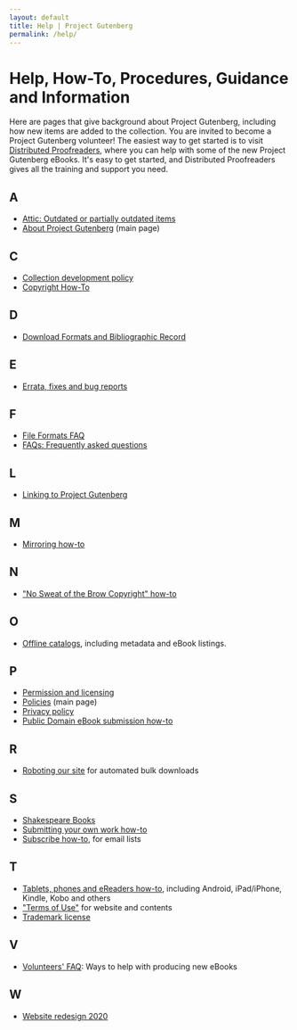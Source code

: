 ```yaml
---
layout: default
title: Help | Project Gutenberg
permalink: /help/
---
```


Help, How-To, Procedures, Guidance and Information
==================================================

Here are pages that give background about Project Gutenberg, including how new items are added to the collection. You are invited to become a Project Gutenberg volunteer! The easiest way to get started is to visit [Distributed Proofreaders](https://www.pgdp.net), where you can help with some of the new Project Gutenberg eBooks. It's easy to get started, and Distributed Proofreaders gives all the training and support you need.

 <div class="bookshelves ">
      <h2>A</h2><ul>
       <li><a href="/attic/">Attic: Outdated or partially outdated items</a></li>
       <li><a href="/about">About Project Gutenberg</a> (main page)</li>
      </ul><h2>C</h2><ul>
       <li><a href="/policy/collection_development.html">Collection development policy</a></li>
       <li><a href="/help/copyright.html">Copyright How-To</a></li>
      </ul><h2>D</h2><ul>
       <li><a href="/help/bibliographic_record.html">Download Formats and Bibliographic Record</a></li>
      </ul><h2>E</h2><ul>
       <li><a href="/help/errata.html">Errata, fixes and bug reports</a></li>
      </ul><h2>F</h2><ul>
       <li><a href="/help/file_formats.html">File Formats FAQ</a></li>
       <li><a href="/help/faq.html">FAQs: Frequently asked questions</a></li>
      </ul><h2>L</h2><ul>
       <li><a href="/policy/linking.html">Linking to Project Gutenberg</a></li>
      </ul><h2>M</h2><ul>
       <li><a href="/help/mirroring.html">Mirroring how-to</a></li>
      </ul><h2>N</h2><ul>
       <li><a href="/help/no_sweat_copyright.html">"No Sweat of the Brow Copyright" how-to</a></li>
      </ul><h2>O</h2><ul>
       <li><a href="/ebooks/offline_catalogs.html">Offline catalogs</a>, including metadata and eBook listings.</li>
      </ul><h2>P</h2><ul>
       <li><a href="/policy/permission.html">Permission and licensing</a></li>
       <li><a href="/policy/">Policies</a> (main page)</li>
       <li><a href="/policy/privacy_policy.html">Privacy policy</a></li>
       <li><a href="/help/public_domain_ebook_submission.html">Public Domain eBook submission how-to</a></li>
      </ul><h2>R</h2><ul>
       <li><a href="/policy/robot_access.html">Roboting our site</a> for automated bulk downloads</li>
      </ul><h2>S</h2><ul>
       <li><a href="/help/shakespeare.html">Shakespeare Books</a></li>
       <li><a href="/help/submitting_your_own_work.html">Submitting your own work how-to</a></li>
       <li><a href="/help/subscribe_how_to.html">Subscribe how-to</a>, for email lists</li>
      </ul><h2>T</h2><ul>
       <li><a href="/help/mobile.html">Tablets, phones and eReaders how-to</a>, including Android, iPad/iPhone, Kindle, Kobo and others</li>
       <li><a href="/policy/terms_of_use.html">"Terms of Use"</a> for website and contents</li>
       <li><a href="/policy/license.html">Trademark license</a></li>
      </ul><h2>V</h2><ul>
       <li><a href="/help/volunteers_faq.html">Volunteers' FAQ</a>: Ways to help with producing new eBooks</li>
      </ul><h2>W</h2><ul>
       <li><a href="/help/new_website.html">Website redesign 2020</a></li>
      </ul>
    <div>
